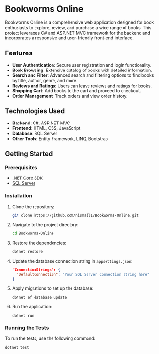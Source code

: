 # Bookworms Online

Bookworms Online is a comprehensive web application designed for book enthusiasts to explore, review, and purchase a wide range of books. This project leverages C# and ASP.NET MVC framework for the backend and incorporates a responsive and user-friendly front-end interface.

## Features

- **User Authentication**: Secure user registration and login functionality.
- **Book Browsing**: Extensive catalog of books with detailed information.
- **Search and Filter**: Advanced search and filtering options to find books by title, author, genre, and more.
- **Reviews and Ratings**: Users can leave reviews and ratings for books.
- **Shopping Cart**: Add books to the cart and proceed to checkout.
- **Order Management**: Track orders and view order history.

## Technologies Used

- **Backend**: C#, ASP.NET MVC
- **Frontend**: HTML, CSS, JavaScript
- **Database**: SQL Server
- **Other Tools**: Entity Framework, LINQ, Bootstrap

## Getting Started

### Prerequisites

- [.NET Core SDK](https://dotnet.microsoft.com/download)
- [SQL Server](https://www.microsoft.com/en-us/sql-server/sql-server-downloads)

### Installation

1. Clone the repository:
    ```bash
    git clone https://github.com/nismail1/Bookworms-Online.git
    ```
2. Navigate to the project directory:
    ```bash
    cd Bookworms-Online
    ```
3. Restore the dependencies:
    ```bash
    dotnet restore
    ```
4. Update the database connection string in `appsettings.json`:
    ```json
    "ConnectionStrings": {
      "DefaultConnection": "Your SQL Server connection string here"
    }
    ```
5. Apply migrations to set up the database:
    ```bash
    dotnet ef database update
    ```
6. Run the application:
    ```bash
    dotnet run
    ```

### Running the Tests

To run the tests, use the following command:
```bash
dotnet test
